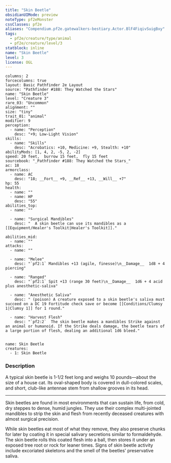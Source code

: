 ```yaml
---
title: "Skin Beetle"
obsidianUIMode: preview
noteType: pf2eMonster
cssClasses: pf2e
aliases: "Compendium.pf2e.gatewalkers-bestiary.Actor.BlF4FiqivSuigBxy" 
tags:
  - pf2e/creature/type/animal
  - pf2e/creature/level/3
statblock: inline
name: "Skin Beetle"
level: 3
license: OGL
---
```


```statblock
columns: 2
forcecolumns: true
layout: Basic Pathfinder 2e Layout
source: "Pathfinder #188: They Watched the Stars"
name: "Skin Beetle"
level: "Creature 3"
rare_03: "Uncommon"
alignment: ""
size: "tiny"
trait_01: "animal"
modifier: 9
perception:
  - name: "Perception"
    desc: "+9; Low-Light Vision"
skills:
  - name: "Skills"
    desc: "Acrobatics: +10, Medicine: +9, Stealth: +10"
abilityMods: [1, 4, 2, -5, 2, -2]
speed: 20 feet,  burrow 15 feet,  fly 15 feet
sourcebook: "_Pathfinder #188: They Watched the Stars_"
ac: 18
armorclass:
  - name: AC
    desc: "18; __Fort__ +9, __Ref__ +13, __Will__ +7"
hp: 55
health:
  - name: ""
  - name: HP
    desc: "55"
abilities_top:
  - name: ""

  - name: "Surgical Mandibles"
    desc: "  A skin beetle can use its mandibles as a [[Equipment/Healer's Toolkit|Healer's Toolkit]]."

abilities_mid:
  - name: ""
attacks:
  - name: ""

  - name: "Melee"
    desc: "`pf2:1` Mandibles +13 (agile, finesse)\n__Damage__  1d8 + 4 piercing"

  - name: "Ranged"
    desc: "`pf2:1` Spit +13 (range 30 feet)\n__Damage__  1d6 + 4 acid plus anesthetic-saliva"

  - name: "Anesthetic Saliva"
    desc: " (poison) A creature exposed to a skin beetle's saliva must succeed on a DC 19 Fortitude check save or become [[Conditions/Clumsy 1|Clumsy 1]] for 1 round."

  - name: "Harvest Flesh"
    desc: "`pf2:2`  The skin beetle makes a mandibles Strike against an animal or humanoid. If the Strike deals damage, the beetle tears of a large portion of flesh, dealing an additional 1d6 bleed."
 
```

```encounter-table
name: Skin Beetle
creatures:
  - 1: Skin Beetle
```


### Description
A typical skin beetle is 1-1/2 feet long and weighs 10 pounds—about the size of a house cat. Its oval-shaped body is covered in dull-colored scales, and short, club-like antennae stem from shallow grooves in its head.

* * *

Skin beetles are found in most environments that can sustain life, from cold, dry steppes to dense, humid jungles. They use their complex multi-jointed mandibles to strip the skin and flesh from recently deceased creatures with almost surgical precision.

While skin beetles eat most of what they remove, they also preserve chunks for later by coating it in special salivary secretions similar to formaldehyde. The skin beetle rolls this coated flesh into a ball, then stores it under an exposed tree root or rock for leaner times. Signs of skin beetle activity include excoriated skeletons and the smell of the beetles' preservative saliva.

